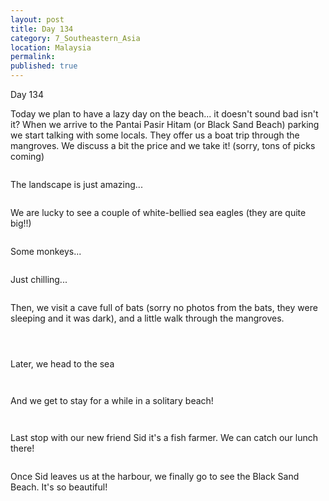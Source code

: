 ```yaml
---
layout: post
title: Day 134
category: 7_Southeastern_Asia
location: Malaysia
permalink: 
published: true
---
```


Day 134

Today we plan to have a lazy day on the beach... it doesn't sound bad isn't it? When we arrive to the Pantai Pasir Hitam (or Black Sand Beach) parking we start talking with some locals. They offer us a boat trip through the mangroves. We discuss a bit the price and we take it! (sorry, tons of picks coming)

<p><a
href="https://lh3.googleusercontent.com/Mx9Rf4Yyy30nGSWQiyg0N8yF66f3nI7dVf2cWeJU-_sh343ebtnQxFuiIqwK7XhPIKBCeu8sG0veuNk1OIG6TsbFFfuNawqFr-hpLYmvkZfXku0yvbkVdtxnpeL5CUahZQzVUSotwpd72mIpfL48uHxckO-SWfhSvxyBixSPRLYwPv1sQpPGlclv1B6dVQ3Nm1nzoGUBkgCYvfMgJsyDZ3aT0oz55fDgkslbwO05OUYFgTqu4-a9QWiU6XoO2xCFBurJ6a1_JIQGfUR_e8euZ2hSFx3rAgEq_jZApLBnFVCSnZYg2OPu3QC3GGvu1pzmcDwHwpM1HpfnoeSEtiJykhxZSGoqOzqODUkO6mcdcb20eyJg6tJANdsMjXfNvi45vgH_pShwlvPMnpglzIEA4UUlD3CSnQoqQ7kv8Exbvga6wjCsEMgqQW_MdJYQQmzm8OqTJ2XxbeuvlMfz2NfT06MuLCqZjI8JkGURcJRrZJGHnEBcuUZrcphvW_FZWXuYJ1YQMqfDIByUwhgzyQMH8rqlJSlJ2v2Hxdmrr32VWDHpAhnfDO8oZOb4lYfh3-U26glOOOT0jHkpR7gMxaGq37RCN4em7zZfcxfbRAGCRpPBiCbV1c7WbtidBcjVTFiNGv3c2vLeE-wG4Wqcaycc5lYtbDDxwzLXiLg-TAMGepVKOWV2aDNBcwcS208joy9D-iCJAZOLO00LkutuOgU=w669-h502-no"><img 
src="https://lh3.googleusercontent.com/Mx9Rf4Yyy30nGSWQiyg0N8yF66f3nI7dVf2cWeJU-_sh343ebtnQxFuiIqwK7XhPIKBCeu8sG0veuNk1OIG6TsbFFfuNawqFr-hpLYmvkZfXku0yvbkVdtxnpeL5CUahZQzVUSotwpd72mIpfL48uHxckO-SWfhSvxyBixSPRLYwPv1sQpPGlclv1B6dVQ3Nm1nzoGUBkgCYvfMgJsyDZ3aT0oz55fDgkslbwO05OUYFgTqu4-a9QWiU6XoO2xCFBurJ6a1_JIQGfUR_e8euZ2hSFx3rAgEq_jZApLBnFVCSnZYg2OPu3QC3GGvu1pzmcDwHwpM1HpfnoeSEtiJykhxZSGoqOzqODUkO6mcdcb20eyJg6tJANdsMjXfNvi45vgH_pShwlvPMnpglzIEA4UUlD3CSnQoqQ7kv8Exbvga6wjCsEMgqQW_MdJYQQmzm8OqTJ2XxbeuvlMfz2NfT06MuLCqZjI8JkGURcJRrZJGHnEBcuUZrcphvW_FZWXuYJ1YQMqfDIByUwhgzyQMH8rqlJSlJ2v2Hxdmrr32VWDHpAhnfDO8oZOb4lYfh3-U26glOOOT0jHkpR7gMxaGq37RCN4em7zZfcxfbRAGCRpPBiCbV1c7WbtidBcjVTFiNGv3c2vLeE-wG4Wqcaycc5lYtbDDxwzLXiLg-TAMGepVKOWV2aDNBcwcS208joy9D-iCJAZOLO00LkutuOgU=w669-h502-no" class="oversize" alt=""></a></p>

The landscape is just amazing...

<p><a
href="https://lh3.googleusercontent.com/CGSqRAdvHenTZ1T-UEY4V2Mxh3cMhnKlFEZI7lboaSMAZ_d_Kk9329AGY71jhP5cDulTR5noQFat51TOkm1O4OQOgMsLRYGboEz1L89vB4N7uoDq4T1CLJi9M7X3zp8927aofWCkwyjI0ryGsdI1cxqK2sKLZIRFK9feerXdS140x0KYfI5PHIh3RU__ilv9_lnRF7tnuhw3UamhCsO0tL5-phlUD4vMMBk3MmOBsnej-4MK3OIzScX1AAmJsguA2eGOvduOzi1DCyi8BclChxuCWV9T3JzA7yiHBrL8zXXkC2BaTygyPbxE7eK0XBR5A29RSM-5r6Lj2KXljZzIl0fIQ8KFuetuMVlaqeWeAaFoJWJUVpE0mj6zefs7A5QHmuHDj_evrP_DU6v2FdUGNY5FUPJrMTPAOADifWt173N3rQ6GJVph2VLGR9Xfrb6rb1RSCV3Jx76zHYbzoDj8XvF9mW9FW4jqUP11L6lUM19JF6AOtn2UG-OAdX4PnJnZAN8hROzDaMaA8vOIXDJaXeZhwVVW8Pcmn8irIiGvokJhNEq8ofvajBqtvO6Y3x9jDzcz3mQVgpRC7f-enFTCEfv8uNSsVcGFb8O9RKnHyCEA3IYNK6-NWJeJTC5Hh6gtpjzbM8nacfrL5fKkV1GPeXNZuqfCWziZwOj55eD2eYRreN6jTy87PeeXuQV2Z-BEWpyTms9trPWoCYEXFn0=w836-h627-no"><img 
src="https://lh3.googleusercontent.com/CGSqRAdvHenTZ1T-UEY4V2Mxh3cMhnKlFEZI7lboaSMAZ_d_Kk9329AGY71jhP5cDulTR5noQFat51TOkm1O4OQOgMsLRYGboEz1L89vB4N7uoDq4T1CLJi9M7X3zp8927aofWCkwyjI0ryGsdI1cxqK2sKLZIRFK9feerXdS140x0KYfI5PHIh3RU__ilv9_lnRF7tnuhw3UamhCsO0tL5-phlUD4vMMBk3MmOBsnej-4MK3OIzScX1AAmJsguA2eGOvduOzi1DCyi8BclChxuCWV9T3JzA7yiHBrL8zXXkC2BaTygyPbxE7eK0XBR5A29RSM-5r6Lj2KXljZzIl0fIQ8KFuetuMVlaqeWeAaFoJWJUVpE0mj6zefs7A5QHmuHDj_evrP_DU6v2FdUGNY5FUPJrMTPAOADifWt173N3rQ6GJVph2VLGR9Xfrb6rb1RSCV3Jx76zHYbzoDj8XvF9mW9FW4jqUP11L6lUM19JF6AOtn2UG-OAdX4PnJnZAN8hROzDaMaA8vOIXDJaXeZhwVVW8Pcmn8irIiGvokJhNEq8ofvajBqtvO6Y3x9jDzcz3mQVgpRC7f-enFTCEfv8uNSsVcGFb8O9RKnHyCEA3IYNK6-NWJeJTC5Hh6gtpjzbM8nacfrL5fKkV1GPeXNZuqfCWziZwOj55eD2eYRreN6jTy87PeeXuQV2Z-BEWpyTms9trPWoCYEXFn0=w836-h627-no" class="oversize" alt=""></a></p>

We are lucky to see a couple of white-bellied sea eagles (they are quite big!!)

<p><a
href="https://lh3.googleusercontent.com/9oM1JUaMYvQC6bht_fSZImb5-DidN6IliP-43XUH00wZg62Sju-3cmKAQDANdTEDkSAevL80893jpv_A0z_6U2IEGNyyXosjNqZkZqGxzzDfCbjBqHkxwOlmM4MJ6JutEImfiHMl-xAVZaUvbQxUEm-hvwrl3RrW-fD1DRRk6_8z_4Wr_8bW5Z-vOHKl2yPm-QnX3Xdr1eOgeIbVgngbB9sL05gX9FLPPhIXJgyas3ww4HNDBeLvaWCV-E7BW575qBTvU35NfXLz0uycIIwfekroHz_ix0Jdiqk3dURxFfHKPn779y3Do6cNagPH7Z9_NRdiyjTPJnpEDs_7Jyen6O8znyhypUscGcEp0qzguTIYBmmG-etrbS4lXYHNx_Pd6jq3PEQDkMKYgEZs6Sr03d1Ol-e-GXn3T4NhDJheBHGoFgHJFujeSoNCS9BYjilO7xEgifAHuHPDh9qlS_uOeh25bokOrF0hWSe_0VFNDvBUVHB2IlbLfDPAbeq0aDzlqEgzSDBsLGEysnL3lmhyBxajEPNImWSNC-yzylIgBpJ3otbFXH4j_v2T2idhcDDLpaQVLu0-XumSBN9bdhu4Exwnm6_ksXJi9f4LshQq5lw9MdEj_xpZYwMr-EGzbneuMSosEpfxacTnY8-LM5-GWb9f84I4hoWId-SzEirJ49dQULz9o1kyeWzji2LueqhuWrTnFj_ZPBTbcW3Kjb0=w836-h627-no"><img 
src="https://lh3.googleusercontent.com/9oM1JUaMYvQC6bht_fSZImb5-DidN6IliP-43XUH00wZg62Sju-3cmKAQDANdTEDkSAevL80893jpv_A0z_6U2IEGNyyXosjNqZkZqGxzzDfCbjBqHkxwOlmM4MJ6JutEImfiHMl-xAVZaUvbQxUEm-hvwrl3RrW-fD1DRRk6_8z_4Wr_8bW5Z-vOHKl2yPm-QnX3Xdr1eOgeIbVgngbB9sL05gX9FLPPhIXJgyas3ww4HNDBeLvaWCV-E7BW575qBTvU35NfXLz0uycIIwfekroHz_ix0Jdiqk3dURxFfHKPn779y3Do6cNagPH7Z9_NRdiyjTPJnpEDs_7Jyen6O8znyhypUscGcEp0qzguTIYBmmG-etrbS4lXYHNx_Pd6jq3PEQDkMKYgEZs6Sr03d1Ol-e-GXn3T4NhDJheBHGoFgHJFujeSoNCS9BYjilO7xEgifAHuHPDh9qlS_uOeh25bokOrF0hWSe_0VFNDvBUVHB2IlbLfDPAbeq0aDzlqEgzSDBsLGEysnL3lmhyBxajEPNImWSNC-yzylIgBpJ3otbFXH4j_v2T2idhcDDLpaQVLu0-XumSBN9bdhu4Exwnm6_ksXJi9f4LshQq5lw9MdEj_xpZYwMr-EGzbneuMSosEpfxacTnY8-LM5-GWb9f84I4hoWId-SzEirJ49dQULz9o1kyeWzji2LueqhuWrTnFj_ZPBTbcW3Kjb0=w836-h627-no" class="oversize" alt=""></a></p>

Some monkeys...

<p><a
href="https://lh3.googleusercontent.com/DzfVHB1i-o3EPHA6V-lsq3xasKK4Q6bkhuSPQZC5QLZIH4lK2TlJD_gr_kKXS8MSP3-sylzANvuZKQZ9EiARzxzG8cCzjWVUTMT-T1fi0Uyx53xGgtzZ4DUfmHacrCxiqyrwtQy1fkaPtaMKR5hZgEJ1-mLtw3nE6rQ-TFMZZfbDoFD3pt-feswIGLOcH-OANMdqiwGUgwZxrB8NFmb5iv7HDERwCu_2xQI-3pN0K1HqueJHzhG4i2_XLmh8cNCmKpDNEbomgUQxeU5rKHLXcO2-xAyStI1rX-aG-pnl6pIOuNkN2j8DzuPBjZEY3OMgGt1yICF79OwZboV8QBHtG2XwNiqLTEmrTFpwYocsmOgYzpf5vzqF2KRSCsHa1Wa0zdoU9XbTU-CtyJy4vKDPsgeBR93dzhAc5RlOf7A70RvIXT0kc_wd2Kv8_3FyZSCBcpGiLN8uDEkmdtDH4j4Gn32XjTtdWzl9Num0U7UwaOoFSsHmkbfpqKolEjquygsrv3TNAqJA1KWi9T_A_-n35CZZMmqoesi93dyiKEhYAU8rj8XHk3UXZVi0D-Lp_MhQskivCqfloLIxcU4NCRsG1Z8jPW1sr9omt3YPszDkFEqLLCY0rMfhmlPcwvUr90fl87sDMB-cYhB6smE4xDU0J_r-9GPtO9wX-oGveMZlwcUvIKaHWjY5LhPOX6mf1yXMpJHpZEG_ux75EEF9Yf0=w593-h502-no"><img 
src="https://lh3.googleusercontent.com/DzfVHB1i-o3EPHA6V-lsq3xasKK4Q6bkhuSPQZC5QLZIH4lK2TlJD_gr_kKXS8MSP3-sylzANvuZKQZ9EiARzxzG8cCzjWVUTMT-T1fi0Uyx53xGgtzZ4DUfmHacrCxiqyrwtQy1fkaPtaMKR5hZgEJ1-mLtw3nE6rQ-TFMZZfbDoFD3pt-feswIGLOcH-OANMdqiwGUgwZxrB8NFmb5iv7HDERwCu_2xQI-3pN0K1HqueJHzhG4i2_XLmh8cNCmKpDNEbomgUQxeU5rKHLXcO2-xAyStI1rX-aG-pnl6pIOuNkN2j8DzuPBjZEY3OMgGt1yICF79OwZboV8QBHtG2XwNiqLTEmrTFpwYocsmOgYzpf5vzqF2KRSCsHa1Wa0zdoU9XbTU-CtyJy4vKDPsgeBR93dzhAc5RlOf7A70RvIXT0kc_wd2Kv8_3FyZSCBcpGiLN8uDEkmdtDH4j4Gn32XjTtdWzl9Num0U7UwaOoFSsHmkbfpqKolEjquygsrv3TNAqJA1KWi9T_A_-n35CZZMmqoesi93dyiKEhYAU8rj8XHk3UXZVi0D-Lp_MhQskivCqfloLIxcU4NCRsG1Z8jPW1sr9omt3YPszDkFEqLLCY0rMfhmlPcwvUr90fl87sDMB-cYhB6smE4xDU0J_r-9GPtO9wX-oGveMZlwcUvIKaHWjY5LhPOX6mf1yXMpJHpZEG_ux75EEF9Yf0=w593-h502-no" class="oversize" alt=""></a></p>

Just chilling...

<p><a
href="https://lh3.googleusercontent.com/I64PcFBe-d1X4KCZ3OszwjCwARtHvags7oIq-17eQSrPwjapeqptxjSwlJPfee_S61NrDGWfAsS3-fMDOKhYNFmZuhXVkPyKdBVDdJ55MED5d_-bHRewWzzD9jjptWywKp7fzv8f6z9Vp-y_hfMv0FEhP4Sb0tPWS8u60XF959rToRKVLag867LhjshxSPvxL8k_O5wpyiZ7chPRZ12POwRrK1dRy0CtUFbsojbQl_YcgSXypEBHmxNzizmZGd_4qklZ9GBnpsv5nbcAyde-Mc7RoM-m9V7fl9hyQDgeMys-s1KUavw1RL29ZeTGi8rJUwq-bW-dPseWurB9VVmfTZBbAkSSsywg8tBor6CdHGUxCff1P7fn3HQ4Jc0bIvdO4NvXHLd1Nlq2zjTjBj63NWD9ukl0S2IZSriP7VRyIpS8OKtZuDZV9-n2m1sWNrcgr1Z4hx0WjZaRwrGraaQ7CzwoFlOutLFH1UfQPhXaYeH28fT69rGNZYHoHahKhR6VIobCJ4-Xhjkk9-PL2oeas39Rwl9nMRTKfET5vXSINzd8rOGZlPTLSeeGf7_C5w9bS9wuC8EP1i_4mCVSkNTVtDda_xcuqKKtOm8L-hG1PbhGf1uobfVsXMdX4gPFRr0ltIdqL3SRW4VhvArpkGBMe9G4sAWXr_raAn0J5jcAzuM6llKTAkkZp7oXY7T2DNlfQltuFp3Pj-qcsqLxxZQ=w669-h502-no"><img 
src="https://lh3.googleusercontent.com/I64PcFBe-d1X4KCZ3OszwjCwARtHvags7oIq-17eQSrPwjapeqptxjSwlJPfee_S61NrDGWfAsS3-fMDOKhYNFmZuhXVkPyKdBVDdJ55MED5d_-bHRewWzzD9jjptWywKp7fzv8f6z9Vp-y_hfMv0FEhP4Sb0tPWS8u60XF959rToRKVLag867LhjshxSPvxL8k_O5wpyiZ7chPRZ12POwRrK1dRy0CtUFbsojbQl_YcgSXypEBHmxNzizmZGd_4qklZ9GBnpsv5nbcAyde-Mc7RoM-m9V7fl9hyQDgeMys-s1KUavw1RL29ZeTGi8rJUwq-bW-dPseWurB9VVmfTZBbAkSSsywg8tBor6CdHGUxCff1P7fn3HQ4Jc0bIvdO4NvXHLd1Nlq2zjTjBj63NWD9ukl0S2IZSriP7VRyIpS8OKtZuDZV9-n2m1sWNrcgr1Z4hx0WjZaRwrGraaQ7CzwoFlOutLFH1UfQPhXaYeH28fT69rGNZYHoHahKhR6VIobCJ4-Xhjkk9-PL2oeas39Rwl9nMRTKfET5vXSINzd8rOGZlPTLSeeGf7_C5w9bS9wuC8EP1i_4mCVSkNTVtDda_xcuqKKtOm8L-hG1PbhGf1uobfVsXMdX4gPFRr0ltIdqL3SRW4VhvArpkGBMe9G4sAWXr_raAn0J5jcAzuM6llKTAkkZp7oXY7T2DNlfQltuFp3Pj-qcsqLxxZQ=w669-h502-no" class="oversize" alt=""></a></p>

Then, we visit a cave full of bats (sorry no photos from the bats, they were sleeping and it was dark), and a little walk through the mangroves.

<p><a
href="https://lh3.googleusercontent.com/5TIit3Z-N2eVVq2RJPnwRpJkWkGrulOHUPXp77Nsm2TOXDXwNSTLbxJb38keLPfIeJ8E9OqtL0EsFbENEvDkk3uzG8jOrHUa1U3CRodN3uuIH9E9vtJPvtfVHmkSbxpPf3ucpDHCLlWLluLip-NzhMuwmF68osEBkvGxlhAUah7mkrZ301uRXzy1nML1uAmhXyk0Gxu0Ab8ZiN4n1RcTgZHoMjfZfANEi126H8Z1GnKXiK3A7kUvpHnWmhrdWqVPiYYowOgHJCuYr0BXpGf_1xDbcgMSdrOX2Vx1dibkw95oysugxbE_0IYfPo_bOSqKe1nIxO0hQCzYJ9EMQCHvnRByT2osMHFdcmBR0Vw_p8076Stz2N6aEhpy2dCFFNaeXyxayJ7AXjU0bz3HcFfvnU8zm3YhMhH8UfAHFL7d5x-K135RvGofKNZ5lP24BD3VvGL3El9MNRnH5gq2Me2GP9RIN5NVM2NumyjjriUmpzuPbL4fmO_nD40cPFwfhbUsMjzXjNJm45n8plh3ut6ZaIjW_Ge7MVc-E2UEho7TvQNGZFl_rs7RHK0umghPT-4X4CpuAp6tcj4GDsfThCc13Tj_gjcA76z1GJoILUx8tjQ33mxHZtMifL6gtCoS4BzezP0ensbyXwCQ_ry2wBvrK0iAePIZ17hjoXy0hVw123Frs7Wi64wP_Wj7hTiOjQbC7dIt6CE7xaYOBgTmyc4=w836-h627-no"><img 
src="https://lh3.googleusercontent.com/5TIit3Z-N2eVVq2RJPnwRpJkWkGrulOHUPXp77Nsm2TOXDXwNSTLbxJb38keLPfIeJ8E9OqtL0EsFbENEvDkk3uzG8jOrHUa1U3CRodN3uuIH9E9vtJPvtfVHmkSbxpPf3ucpDHCLlWLluLip-NzhMuwmF68osEBkvGxlhAUah7mkrZ301uRXzy1nML1uAmhXyk0Gxu0Ab8ZiN4n1RcTgZHoMjfZfANEi126H8Z1GnKXiK3A7kUvpHnWmhrdWqVPiYYowOgHJCuYr0BXpGf_1xDbcgMSdrOX2Vx1dibkw95oysugxbE_0IYfPo_bOSqKe1nIxO0hQCzYJ9EMQCHvnRByT2osMHFdcmBR0Vw_p8076Stz2N6aEhpy2dCFFNaeXyxayJ7AXjU0bz3HcFfvnU8zm3YhMhH8UfAHFL7d5x-K135RvGofKNZ5lP24BD3VvGL3El9MNRnH5gq2Me2GP9RIN5NVM2NumyjjriUmpzuPbL4fmO_nD40cPFwfhbUsMjzXjNJm45n8plh3ut6ZaIjW_Ge7MVc-E2UEho7TvQNGZFl_rs7RHK0umghPT-4X4CpuAp6tcj4GDsfThCc13Tj_gjcA76z1GJoILUx8tjQ33mxHZtMifL6gtCoS4BzezP0ensbyXwCQ_ry2wBvrK0iAePIZ17hjoXy0hVw123Frs7Wi64wP_Wj7hTiOjQbC7dIt6CE7xaYOBgTmyc4=w836-h627-no" class="oversize" alt=""></a></p>

<p><a
href="https://lh3.googleusercontent.com/g4AYwNlrJGwA3E5AZcpX1nDv07GzCm7XwvkT6VeS4_A5_8HFV2JFaguVuMLBCR6dWGT71JA7IIhdYLZUaM_x0qFzyETUvdkIaEZOWMCzRFdzUbbPcOegmaNzgfRU_REmHfkEX1tj_W1b5Ko5SjQs1inP9soqmaPloCTHymb0THBmMoBavLkl2cpEW-gdoledbQ09Lbg1oC-YK6iiGSJtp7dwX4x_ruip3UHVD974AMgKFJ8vW_OYbJkqmF3diI27_Kiqmj2Cl2PvJ8wRltT2XQ6rHhcxujKIx8Vw2TePBJ7LJdjp4HPEQJoWXpRCRlyXmxBOvnXB87ymmiK9LjHa_9DJhtg1RSVGFR2uGVK-7-8AVT6FBKst1SCP2oftzlEN3VsEsjOx3TVtrVBEc46bFDl9JQVQHnb0_tE-pGOcK7wqE3MCRyuvqmlDryA2xWN2Stligdjj2JxUQrYOyUzA97v1kqF9BNz_F7SHc6ZwsOFskUCpWeoV1mTu4CXYcEJgmzZkC2NTi3kswnB7oXFdkotoE-Mn_cJBdFQgDgp5qxmYnKWHfnnJlXWKY5XuoioiRDcWixr3n0oWv8Zi6Z8s5f7LhofqSV0cKPaE-RlQXyC9RIHt6dqhEuRGsphfLz8G9WQRBpDkT937voeXhnJ1GLO1UjNrn-kquGH8c5iHPpXd6LIVT0mGTmx9FBiBH1VHW_57G-V2ZoP3GpaLfAY=w836-h627-no"><img 
src="https://lh3.googleusercontent.com/g4AYwNlrJGwA3E5AZcpX1nDv07GzCm7XwvkT6VeS4_A5_8HFV2JFaguVuMLBCR6dWGT71JA7IIhdYLZUaM_x0qFzyETUvdkIaEZOWMCzRFdzUbbPcOegmaNzgfRU_REmHfkEX1tj_W1b5Ko5SjQs1inP9soqmaPloCTHymb0THBmMoBavLkl2cpEW-gdoledbQ09Lbg1oC-YK6iiGSJtp7dwX4x_ruip3UHVD974AMgKFJ8vW_OYbJkqmF3diI27_Kiqmj2Cl2PvJ8wRltT2XQ6rHhcxujKIx8Vw2TePBJ7LJdjp4HPEQJoWXpRCRlyXmxBOvnXB87ymmiK9LjHa_9DJhtg1RSVGFR2uGVK-7-8AVT6FBKst1SCP2oftzlEN3VsEsjOx3TVtrVBEc46bFDl9JQVQHnb0_tE-pGOcK7wqE3MCRyuvqmlDryA2xWN2Stligdjj2JxUQrYOyUzA97v1kqF9BNz_F7SHc6ZwsOFskUCpWeoV1mTu4CXYcEJgmzZkC2NTi3kswnB7oXFdkotoE-Mn_cJBdFQgDgp5qxmYnKWHfnnJlXWKY5XuoioiRDcWixr3n0oWv8Zi6Z8s5f7LhofqSV0cKPaE-RlQXyC9RIHt6dqhEuRGsphfLz8G9WQRBpDkT937voeXhnJ1GLO1UjNrn-kquGH8c5iHPpXd6LIVT0mGTmx9FBiBH1VHW_57G-V2ZoP3GpaLfAY=w836-h627-no" class="oversize" alt=""></a></p>

<p><a
href="https://lh3.googleusercontent.com/lhflIUMEAk-MD1Y0T1i92tJOJcY2ISbs2rsX25aPRNifRnqpXe6EAFTQsvjdbvY_THusT1AN3VjVGhpWNpEsXgelC6oPxQn0YanIxGSDfsZTiy-3kEfw8vn-vgdTsv_YxJv94x_f_q9oSSfWrTe-IEATtTDi3F3i0mkg1zrgxXqwzGO47TE-mh5BqdX1c19QP3F2ux-ovyhsRvyfiR-zDMbPHrvHeQhgWnamiglHa4MAC3V7uMYvG-TClkhRemJnAiaAa0mH0iMP4_knjeV58u-0pq9oguXulbuZW0xUjuaxOSR_dQI8q5Owp1J0rsqYrcT7JYZvWadlyI7LJoqqxaq0CE4eNg1LI7CEw-5bU1SRHFiZlcdAh3lZ8Un8lZh9agNYUqFNNyJZtzxFf44724mnZoy0l2nujOAx4ANbPbMPNKzrpcrUnKxIqljP3ZE3Xgv7KCMHRbL-lvyzjRuo6MKZtLqigejOM9frfJprzBURl394uspBCtezA9hXxAcrD5yduHZvqdVaWDMWvfpQTFfwaBytK6NhVQ25G_vBu9ca0ihchgoyKpmVPrUde9pSZP04HGrv5mbnSZeuZbu0KYGBnkg3T5GRsdfz99RwLedSu9Qd8xprMf7TaD4Tdg2BEWcTZrHsnDqEPCPQCj6xN2H7HicWkQzw-zwo-l9ftF2JWDdncFmdZdKwsWR2u5MVuSA1kmm2-n-wEEuYjpk=w471-h627-no"><img 
src="https://lh3.googleusercontent.com/lhflIUMEAk-MD1Y0T1i92tJOJcY2ISbs2rsX25aPRNifRnqpXe6EAFTQsvjdbvY_THusT1AN3VjVGhpWNpEsXgelC6oPxQn0YanIxGSDfsZTiy-3kEfw8vn-vgdTsv_YxJv94x_f_q9oSSfWrTe-IEATtTDi3F3i0mkg1zrgxXqwzGO47TE-mh5BqdX1c19QP3F2ux-ovyhsRvyfiR-zDMbPHrvHeQhgWnamiglHa4MAC3V7uMYvG-TClkhRemJnAiaAa0mH0iMP4_knjeV58u-0pq9oguXulbuZW0xUjuaxOSR_dQI8q5Owp1J0rsqYrcT7JYZvWadlyI7LJoqqxaq0CE4eNg1LI7CEw-5bU1SRHFiZlcdAh3lZ8Un8lZh9agNYUqFNNyJZtzxFf44724mnZoy0l2nujOAx4ANbPbMPNKzrpcrUnKxIqljP3ZE3Xgv7KCMHRbL-lvyzjRuo6MKZtLqigejOM9frfJprzBURl394uspBCtezA9hXxAcrD5yduHZvqdVaWDMWvfpQTFfwaBytK6NhVQ25G_vBu9ca0ihchgoyKpmVPrUde9pSZP04HGrv5mbnSZeuZbu0KYGBnkg3T5GRsdfz99RwLedSu9Qd8xprMf7TaD4Tdg2BEWcTZrHsnDqEPCPQCj6xN2H7HicWkQzw-zwo-l9ftF2JWDdncFmdZdKwsWR2u5MVuSA1kmm2-n-wEEuYjpk=w471-h627-no" class="oversize" alt=""></a></p>

Later, we head to the sea

<p><a
href="https://lh3.googleusercontent.com/AB5g1BZSbm7Lg8NNyjQ3YZpmzfa9FBYFOILL6mCaj22_DpxYBbZ3oPP57Ju5cZJw_N6BqbIA7n2WYnx4QuaGE9wZknOdSWRw2DWwe7Dh6Um86Zr051Dec1JDaQWwcfBug17TX6_asNyCZkquouRmy09L9-PVoYGOGwY-sfMYpmj5j0vM7l28jIbJYekC8moTvl33I_s5V5NWQIFmDCRe34q93MOJSXTYnHgQv8gaKD9-hKPyk-GZJWdELrv6tq8Ouw9snST4hIkrBYYEKzFbTagu6z5L4-tvAmcTXkbv-IB6K8kLGO8uwxXbITGH9jr92CExXnGqLAqsvOLJQIeU5sZ9TMuoTtngQZmV97aXWgGyBvfl0BwTOjbDghsGMUn09ZlRui9K98BPt6m59ob8CAk6J49_0oP6bpXenqM3KecfXX9gJfBHtOY7EYLvMzOKKrl03Nyu6ZjLSuak4G6KVK_RD3e-Po34LPPiA9-vYkpaGCgBASaR6slythfYYksCfohEnUIkbS0tJhIwyS-8gOn3HBObQroTm2E-Ot_xj0JdWn3kcUAPsxU96_i8fj_SmTZEgglGT1eEj2_tkQN2k20-1w5jINREivyosLt8fxI0Z3FCmdMKZxayw4rRfuWROPn_Dm7PAPAWqCWv6Ux5WaooHe1hOcUeWNpHwyzDIoPf-Edcr49ysADqkTf-npBK4ZP8XWR2GJRidRDoAJ0=w836-h627-no"><img 
src="https://lh3.googleusercontent.com/AB5g1BZSbm7Lg8NNyjQ3YZpmzfa9FBYFOILL6mCaj22_DpxYBbZ3oPP57Ju5cZJw_N6BqbIA7n2WYnx4QuaGE9wZknOdSWRw2DWwe7Dh6Um86Zr051Dec1JDaQWwcfBug17TX6_asNyCZkquouRmy09L9-PVoYGOGwY-sfMYpmj5j0vM7l28jIbJYekC8moTvl33I_s5V5NWQIFmDCRe34q93MOJSXTYnHgQv8gaKD9-hKPyk-GZJWdELrv6tq8Ouw9snST4hIkrBYYEKzFbTagu6z5L4-tvAmcTXkbv-IB6K8kLGO8uwxXbITGH9jr92CExXnGqLAqsvOLJQIeU5sZ9TMuoTtngQZmV97aXWgGyBvfl0BwTOjbDghsGMUn09ZlRui9K98BPt6m59ob8CAk6J49_0oP6bpXenqM3KecfXX9gJfBHtOY7EYLvMzOKKrl03Nyu6ZjLSuak4G6KVK_RD3e-Po34LPPiA9-vYkpaGCgBASaR6slythfYYksCfohEnUIkbS0tJhIwyS-8gOn3HBObQroTm2E-Ot_xj0JdWn3kcUAPsxU96_i8fj_SmTZEgglGT1eEj2_tkQN2k20-1w5jINREivyosLt8fxI0Z3FCmdMKZxayw4rRfuWROPn_Dm7PAPAWqCWv6Ux5WaooHe1hOcUeWNpHwyzDIoPf-Edcr49ysADqkTf-npBK4ZP8XWR2GJRidRDoAJ0=w836-h627-no" class="oversize" alt=""></a></p>

<p><a
href="https://lh3.googleusercontent.com/OO3zv3ApH1lpU8DN_vGe42b69If84uPsLonL-ogXQvsqPM_1AYbaqGMYW_vteyjo0dPhVx6DIh7oCGbcCyfxRlmN0QcYtOB5zpnKyJ3cGUXUv31P5dwbao5U3K9ekdGB8JfSYzKUbm3LQ-0AFLTFNxfXoSA0R64quxiuc53DWCr6zpzKCresP_-JRbdjJ7gIG_u91AmwQiEXzJFId8gaOirqLAEmdqQ_OoQiG-vorOp-HBcEapHP9jioxSP2NAPJAzz9jU2ka5TrxoqkOPsU0CwShZJSegH9c7k-BmHSNKFXPgFzpgnMoHACK-tkRW5KCXuUIq-WvgxLy0_qgHhOKmJGhQWxbZUjcBK8DNPD2SbzXlYPXNphDkbFS6s_wSNqaknHPk6Qx4HgUB4WYyfkbTl_bblropoIaEIWZDXnOuU5SXEP246TBNL0CtRBUm1KiBGdj_xpeDNWsdo9ppvQGSfGuVkENy5g29mRyFuWLbpylMY0CCKeFKsARU4lp2KoCoWJbW4pVr5vL9QThekpwoHgxXWH2MacBN6R2vuE4g3v7SWgB0QQk1fBChZzFgbDt9PU3uZ8sAKigOclhFrJbIEVg3O_wXYBTkj70Cz9XGYfRpN_Js2hhVY_bQywJjnlrjcOMBoMFO6CyTc98U1vE894k-sC4Lz4LSeAp9pIYAiP8QMswRqYy-OtXEd2HhH-MMrH7Isf3hDywggTt78=w669-h502-no"><img 
src="https://lh3.googleusercontent.com/OO3zv3ApH1lpU8DN_vGe42b69If84uPsLonL-ogXQvsqPM_1AYbaqGMYW_vteyjo0dPhVx6DIh7oCGbcCyfxRlmN0QcYtOB5zpnKyJ3cGUXUv31P5dwbao5U3K9ekdGB8JfSYzKUbm3LQ-0AFLTFNxfXoSA0R64quxiuc53DWCr6zpzKCresP_-JRbdjJ7gIG_u91AmwQiEXzJFId8gaOirqLAEmdqQ_OoQiG-vorOp-HBcEapHP9jioxSP2NAPJAzz9jU2ka5TrxoqkOPsU0CwShZJSegH9c7k-BmHSNKFXPgFzpgnMoHACK-tkRW5KCXuUIq-WvgxLy0_qgHhOKmJGhQWxbZUjcBK8DNPD2SbzXlYPXNphDkbFS6s_wSNqaknHPk6Qx4HgUB4WYyfkbTl_bblropoIaEIWZDXnOuU5SXEP246TBNL0CtRBUm1KiBGdj_xpeDNWsdo9ppvQGSfGuVkENy5g29mRyFuWLbpylMY0CCKeFKsARU4lp2KoCoWJbW4pVr5vL9QThekpwoHgxXWH2MacBN6R2vuE4g3v7SWgB0QQk1fBChZzFgbDt9PU3uZ8sAKigOclhFrJbIEVg3O_wXYBTkj70Cz9XGYfRpN_Js2hhVY_bQywJjnlrjcOMBoMFO6CyTc98U1vE894k-sC4Lz4LSeAp9pIYAiP8QMswRqYy-OtXEd2HhH-MMrH7Isf3hDywggTt78=w669-h502-no" class="oversize" alt=""></a></p>

And we get to stay for a while in a solitary beach!

<p><a
href="https://lh3.googleusercontent.com/Do4VLLYDFDYg-pexcYr7qKS-BGQqTz9xz4-r4brrDyIi3XK-Biz0FY9Jq-w1EEOxQ0EcXCJaCzqI72ZRarAamanFOIYeSsK6_4gsK6zlnkpvr6r9PM6xzoqdMUHfr8RbFKpqpduYXouGR421kUxalzGk3pBbBOP-tlatPIca8E1bzZmzaeev8nKM_DH_4SXbREFzD7v1Q4kKfrnepoQLUpejkiUXnB3oyQ2L471oc8v8Wv8XE32D-BTDSkTWLFtgSowmY7sy9yFZDHQxVH_gcfF0opMg7LjyOfJ1xts5za6qsMNv4-57X-2BxHr7SN9ZAg270KI8EIZGhs1JuvYtq9EspkFOtvqr6v2MksSKwo0qVTVNFT7CIXU1mmhVi1vFS9OgCVk32hJVPvxaEMba_anptcet-ZWO5RtZzVK6yWhctpYJd-uwu1c1n_pa9vXMJLkrIWCitM-IcFUjVOBoNCp8xivncHMxRRZDLEd27oxZhMe5pGe2hlO8sC4snymCWB6Z6SkN2FokQNJmQlBWrrcN3gaUOJOEUQ9HNSijL73kSXSRKlSgNmkSug3x4kUhOvAHdUYHEh-tefBDaKasT2Zr-yRAO7ayetMxF0RNsQxr8s1ezlXUaKFQiQb-BOC1YzaXuK8jWRBAAtqEysLLBkY2WIQed7OZ8__-jFG0AxQxR9E98KrGBrocDu3hz-BdG3O7E6IvDKl2yWkjtA8=w836-h627-no"><img 
src="https://lh3.googleusercontent.com/Do4VLLYDFDYg-pexcYr7qKS-BGQqTz9xz4-r4brrDyIi3XK-Biz0FY9Jq-w1EEOxQ0EcXCJaCzqI72ZRarAamanFOIYeSsK6_4gsK6zlnkpvr6r9PM6xzoqdMUHfr8RbFKpqpduYXouGR421kUxalzGk3pBbBOP-tlatPIca8E1bzZmzaeev8nKM_DH_4SXbREFzD7v1Q4kKfrnepoQLUpejkiUXnB3oyQ2L471oc8v8Wv8XE32D-BTDSkTWLFtgSowmY7sy9yFZDHQxVH_gcfF0opMg7LjyOfJ1xts5za6qsMNv4-57X-2BxHr7SN9ZAg270KI8EIZGhs1JuvYtq9EspkFOtvqr6v2MksSKwo0qVTVNFT7CIXU1mmhVi1vFS9OgCVk32hJVPvxaEMba_anptcet-ZWO5RtZzVK6yWhctpYJd-uwu1c1n_pa9vXMJLkrIWCitM-IcFUjVOBoNCp8xivncHMxRRZDLEd27oxZhMe5pGe2hlO8sC4snymCWB6Z6SkN2FokQNJmQlBWrrcN3gaUOJOEUQ9HNSijL73kSXSRKlSgNmkSug3x4kUhOvAHdUYHEh-tefBDaKasT2Zr-yRAO7ayetMxF0RNsQxr8s1ezlXUaKFQiQb-BOC1YzaXuK8jWRBAAtqEysLLBkY2WIQed7OZ8__-jFG0AxQxR9E98KrGBrocDu3hz-BdG3O7E6IvDKl2yWkjtA8=w836-h627-no" class="oversize" alt=""></a></p>

<p><a
href="https://lh3.googleusercontent.com/ydhhSrbT-bk-GXOs6HUv4FOMS8aRGHb4IvxOAjitba0RCV5VMddmJUTBrPHu0gqh9UGEnnMt3QXYkClDOg7J9QaRddm_hnfg-nldrKTjQp2d3CsGuubtmt4HdXBcbSUEsWR1_Y8BE0IsFlwU5-Gyq5XmyMQ90EFR3bZVDAEmRNYiKQ8O-Yh6I9AhK9PHwZt5oTHGPQpWJ5iqO6YgiXdo2464gw4UgNZQa9E6emINxhgIbYiVsHVGwX9vjKcXbtuWY0xKF8v_VTHVAayWtSMI2WNt2Zte9fnHWGDMbMTVNDTYK-bRgeLSh_6Zr1mU9M8_S55C69KCE0Uir3t3l2oih0QkRTnNj1kTGc8A6xv_iAPpte0ptcdWT_hEQVAqQdq31vrvP_ip8V0i83VEg3-u1iQyRjfYvo3y32mj_gQXRXQaswbag3PQO_oHG3GSzQLe24OU_tmZCWne1K4VKAC-wNBhxO3bqAcUrh3EJGpYeL-Il2MoDewYSjPo03LkwL4n2cKkffCm7k8_t-EKfSgQI_mnTfOm7mXSUG4a0eNzUdtvzZAqkwSSDkXgPD9gZ-vXbexaQPsf8DMV2Ebg39-0xjAlHQst78FTCvt9ncoeL6-4-njwmCDKZStNUazZRweqW8WA1yB8WB7Ay5Y_cy8524n5ngrNJyNvpTutcVnIyZJI3MLogsbh6Ng9F6MxDWnU-bmZMcMK_kVIvhfmrMQ=w669-h502-no"><img 
src="https://lh3.googleusercontent.com/ydhhSrbT-bk-GXOs6HUv4FOMS8aRGHb4IvxOAjitba0RCV5VMddmJUTBrPHu0gqh9UGEnnMt3QXYkClDOg7J9QaRddm_hnfg-nldrKTjQp2d3CsGuubtmt4HdXBcbSUEsWR1_Y8BE0IsFlwU5-Gyq5XmyMQ90EFR3bZVDAEmRNYiKQ8O-Yh6I9AhK9PHwZt5oTHGPQpWJ5iqO6YgiXdo2464gw4UgNZQa9E6emINxhgIbYiVsHVGwX9vjKcXbtuWY0xKF8v_VTHVAayWtSMI2WNt2Zte9fnHWGDMbMTVNDTYK-bRgeLSh_6Zr1mU9M8_S55C69KCE0Uir3t3l2oih0QkRTnNj1kTGc8A6xv_iAPpte0ptcdWT_hEQVAqQdq31vrvP_ip8V0i83VEg3-u1iQyRjfYvo3y32mj_gQXRXQaswbag3PQO_oHG3GSzQLe24OU_tmZCWne1K4VKAC-wNBhxO3bqAcUrh3EJGpYeL-Il2MoDewYSjPo03LkwL4n2cKkffCm7k8_t-EKfSgQI_mnTfOm7mXSUG4a0eNzUdtvzZAqkwSSDkXgPD9gZ-vXbexaQPsf8DMV2Ebg39-0xjAlHQst78FTCvt9ncoeL6-4-njwmCDKZStNUazZRweqW8WA1yB8WB7Ay5Y_cy8524n5ngrNJyNvpTutcVnIyZJI3MLogsbh6Ng9F6MxDWnU-bmZMcMK_kVIvhfmrMQ=w669-h502-no" class="oversize" alt=""></a></p>

Last stop with our new friend Sid it's a fish farmer. We can catch our lunch there!

<p><a
href="https://lh3.googleusercontent.com/tR-QFRUkDhmgMoI1KVXZc0MS7Ft3lvg_9ZC-XuZi9-3yORl7coy8fGH5taUu3titcgyQXL7qP0KLzXce-wxxVgrjJryEysx4n0oM2qApw1EjRe26SeUp86AaGIGzCz7P-p91U93jDbr2YQQr3Sja4ct-gUf7zyNqCar1UBuIzu3Omlmlr4MYGZa56VHr6yeVlay1KfWwebIh0Mc2Ceachi6PUxI065DWER7Oy5IvfoO4qUdSKQfRoAtwaAT0krckrofwoP5d7TNEuuJfUi69WAVybLeBE5vCre6XMu7s9VfFJunr5sYbUsfNPAcbGaq4V-pHptJAhvzYboAkcVdC0MOJk4fh7ydzAWfbZMnGBH03hXEP1LmwscmhW7bIRW32hecQI9uqLwXCEA4H0LZ2_WT7rWEjVAaPaCHr0r9Is4Po3lq-vQWXrcwVCuqfNFXFt5-wZmijSZRzK7C2zviZrh8-rHYsCqMJi7CahaT5t-ndydXu56bbio_KDMZ1EERcZgi1MxJpBemUh-XGJVx3SLFzYL0lBXtVxGNzwH8TpI30iIvBWwyH2mzuBkmel97oNJwV9PoNtHVxWiSKsznVdpoOTyL7cw-Rbpvsgo90ShSqae6FiPg_x5EDDRcg15VX1Hov1ZwJvV2W9TJ5d0RgmC99Mjkv_efHOgrP-T5LA3u0XLw5sVx0D0mEz1GDg6Z7eEJ2XSFujkNbDBGzO7c=w836-h627-no"><img 
src="https://lh3.googleusercontent.com/tR-QFRUkDhmgMoI1KVXZc0MS7Ft3lvg_9ZC-XuZi9-3yORl7coy8fGH5taUu3titcgyQXL7qP0KLzXce-wxxVgrjJryEysx4n0oM2qApw1EjRe26SeUp86AaGIGzCz7P-p91U93jDbr2YQQr3Sja4ct-gUf7zyNqCar1UBuIzu3Omlmlr4MYGZa56VHr6yeVlay1KfWwebIh0Mc2Ceachi6PUxI065DWER7Oy5IvfoO4qUdSKQfRoAtwaAT0krckrofwoP5d7TNEuuJfUi69WAVybLeBE5vCre6XMu7s9VfFJunr5sYbUsfNPAcbGaq4V-pHptJAhvzYboAkcVdC0MOJk4fh7ydzAWfbZMnGBH03hXEP1LmwscmhW7bIRW32hecQI9uqLwXCEA4H0LZ2_WT7rWEjVAaPaCHr0r9Is4Po3lq-vQWXrcwVCuqfNFXFt5-wZmijSZRzK7C2zviZrh8-rHYsCqMJi7CahaT5t-ndydXu56bbio_KDMZ1EERcZgi1MxJpBemUh-XGJVx3SLFzYL0lBXtVxGNzwH8TpI30iIvBWwyH2mzuBkmel97oNJwV9PoNtHVxWiSKsznVdpoOTyL7cw-Rbpvsgo90ShSqae6FiPg_x5EDDRcg15VX1Hov1ZwJvV2W9TJ5d0RgmC99Mjkv_efHOgrP-T5LA3u0XLw5sVx0D0mEz1GDg6Z7eEJ2XSFujkNbDBGzO7c=w836-h627-no" class="oversize" alt=""></a></p>

Once Sid leaves us at the harbour, we finally go to see the Black Sand Beach. It's so beautiful!

<p><a
href="https://lh3.googleusercontent.com/D1GSzumar2InqR7OMmRR_CbrXXIR3Xxl6kt_pX4_uJIK7wd2bBvAWEsePaV-TsEQ1Iul-88Pln6VJwtZtD2TYkI9gnI_oeSW0cufACveSywkGt_WNcH63p8WQZ7EuJuK-1ZhKK_5QIKZTiSzTHN---ExSKPhUZzrzNK5V9E3TWnlcY8t5dglrmijdvrQ-jG3zT9lGTktOic9rmdFHKgoDR9mMXvYy3auxoZC0YMyX3DvVGWCFCSh74S-aHtPP_T5z7kUftO_1dGv2C30OnZs9UsnM_YMWaspneXbNK-YpGKswLZSBweci-KJrj2Tg9W9U8kAIe7GUYXTI9JagMznVeEprLT6gBFBLYklmaAhNHzwt-3F2My1POqquHfOMiTQhBs0ddrjssrz-U4aJW7H0xIz0XTvw8AnpV4OVzXkibYtUqvaqqYPOgZle1SRxn1Hb4Tjj0qROpKAqBMrNmTxlcCVb4qw9fmNnIRf0KW_bvbKJbY3oWdzL48IWav0RRV6Aj6_QBx_3sjvXMWQMwvfxjfeHscSGMQwL-Gc0RRyUGyb8hinLUpGPUSc9LdyOupYFVDTOr8TY5vuxNwKuxOwxBoNb9TZcEh4ZmD3gykAhYnGQpOWF7mCR2zCZ95piCFA4CZrcs0adbh-1L009Msgj4tN8SnDRBpoGKdcuSEQ8Ar8kmoAH1mqOscy_g1KaNW7_ZYc4QYBUDlR4DE8qos=w836-h627-no"><img 
src="https://lh3.googleusercontent.com/D1GSzumar2InqR7OMmRR_CbrXXIR3Xxl6kt_pX4_uJIK7wd2bBvAWEsePaV-TsEQ1Iul-88Pln6VJwtZtD2TYkI9gnI_oeSW0cufACveSywkGt_WNcH63p8WQZ7EuJuK-1ZhKK_5QIKZTiSzTHN---ExSKPhUZzrzNK5V9E3TWnlcY8t5dglrmijdvrQ-jG3zT9lGTktOic9rmdFHKgoDR9mMXvYy3auxoZC0YMyX3DvVGWCFCSh74S-aHtPP_T5z7kUftO_1dGv2C30OnZs9UsnM_YMWaspneXbNK-YpGKswLZSBweci-KJrj2Tg9W9U8kAIe7GUYXTI9JagMznVeEprLT6gBFBLYklmaAhNHzwt-3F2My1POqquHfOMiTQhBs0ddrjssrz-U4aJW7H0xIz0XTvw8AnpV4OVzXkibYtUqvaqqYPOgZle1SRxn1Hb4Tjj0qROpKAqBMrNmTxlcCVb4qw9fmNnIRf0KW_bvbKJbY3oWdzL48IWav0RRV6Aj6_QBx_3sjvXMWQMwvfxjfeHscSGMQwL-Gc0RRyUGyb8hinLUpGPUSc9LdyOupYFVDTOr8TY5vuxNwKuxOwxBoNb9TZcEh4ZmD3gykAhYnGQpOWF7mCR2zCZ95piCFA4CZrcs0adbh-1L009Msgj4tN8SnDRBpoGKdcuSEQ8Ar8kmoAH1mqOscy_g1KaNW7_ZYc4QYBUDlR4DE8qos=w836-h627-no" class="oversize" alt=""></a></p>

<p><a
href="https://lh3.googleusercontent.com/b8nkkab7gMYE1pkQapXmgdI-8Tu3_a-R7TsSYI036E5S9yUHUfTpCblpKPOA5i2O4QaPSXIs8ebsRsk66iC9sR9N4HFkPuQsrjNcJveSCC1RCm_H1kAi0EmgumQjj3ibsb7-qEcZUoix5p9A4RxN0nvCeYtl9jJq2--ntlbWlE09lpMZD_PwAoTn6cK9w3w1ZPPitV9yH7v2xhP-JyG2BzTrZ9CmEyxHrh_d7x6IJ-Sm2-J4DFGb7ZkNCTtRdNefnoCpcd9B0JE0smJmCfv7J5DtI7WWqkc53OJU10CtzGAEzacaR9FWOGuti_2yzpGze5xKYWYR3KjJH7l4Kwv3uRkGT-qqL3sBcdIYJwGCLb1v4Pw5fx0Im2ObkDfUkdgDxgfQZ_GCFts5SXqqWrX9_NqzVf5zLAVFq91CTdoB1a0Y4a4SsBQCJshdAUQrhe_LZwwWZpd3JgH2rW_LWSc8BxMVazXBVngm7rxs0ry2yDW9GZ8MZqSXHrPKq50q-L4pH6B2XzmgAaiU5ie0SpZFa60iCQKkZAhTVSHmIEot-QWXpFL_2i0ZR3w0D1MJ3-086Q__UCe4OJkm-HE3GnpDQaJmidn5REUCFb170E89F218hFFtaBG0w4LSdnjd6p32mNVYnzNzJFUv7r9CnRzYrK_9eBsa2ydANRohkprVHPD_XkHr8CJNu8z_k3lNOjOOFckBdggcsZVOTBAPUnI=w680-h502-no"><img 
src="https://lh3.googleusercontent.com/b8nkkab7gMYE1pkQapXmgdI-8Tu3_a-R7TsSYI036E5S9yUHUfTpCblpKPOA5i2O4QaPSXIs8ebsRsk66iC9sR9N4HFkPuQsrjNcJveSCC1RCm_H1kAi0EmgumQjj3ibsb7-qEcZUoix5p9A4RxN0nvCeYtl9jJq2--ntlbWlE09lpMZD_PwAoTn6cK9w3w1ZPPitV9yH7v2xhP-JyG2BzTrZ9CmEyxHrh_d7x6IJ-Sm2-J4DFGb7ZkNCTtRdNefnoCpcd9B0JE0smJmCfv7J5DtI7WWqkc53OJU10CtzGAEzacaR9FWOGuti_2yzpGze5xKYWYR3KjJH7l4Kwv3uRkGT-qqL3sBcdIYJwGCLb1v4Pw5fx0Im2ObkDfUkdgDxgfQZ_GCFts5SXqqWrX9_NqzVf5zLAVFq91CTdoB1a0Y4a4SsBQCJshdAUQrhe_LZwwWZpd3JgH2rW_LWSc8BxMVazXBVngm7rxs0ry2yDW9GZ8MZqSXHrPKq50q-L4pH6B2XzmgAaiU5ie0SpZFa60iCQKkZAhTVSHmIEot-QWXpFL_2i0ZR3w0D1MJ3-086Q__UCe4OJkm-HE3GnpDQaJmidn5REUCFb170E89F218hFFtaBG0w4LSdnjd6p32mNVYnzNzJFUv7r9CnRzYrK_9eBsa2ydANRohkprVHPD_XkHr8CJNu8z_k3lNOjOOFckBdggcsZVOTBAPUnI=w680-h502-no" class="oversize" alt=""></a></p>